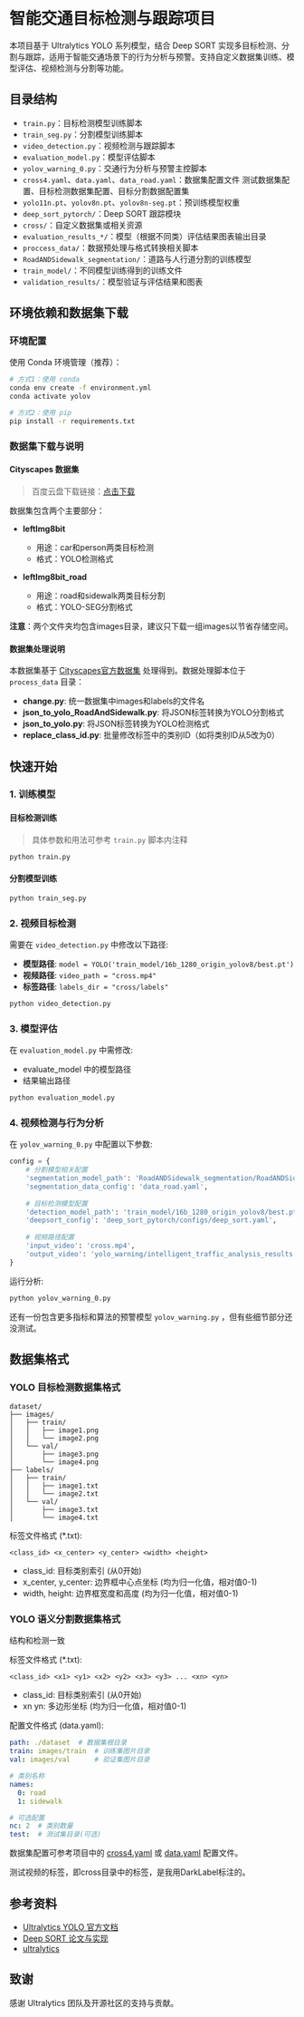 # 智能交通目标检测与跟踪项目

本项目基于 Ultralytics YOLO 系列模型，结合 Deep SORT 实现多目标检测、分割与跟踪，适用于智能交通场景下的行为分析与预警。支持自定义数据集训练、模型评估、视频检测与分割等功能。

## 目录结构

- `train.py`：目标检测模型训练脚本
- `train_seg.py`：分割模型训练脚本
- `video_detection.py`：视频检测与跟踪脚本
- `evaluation_model.py`：模型评估脚本
- `yolov_warning_0.py`：交通行为分析与预警主控脚本
- `cross4.yaml`、`data.yaml`、`data_road.yaml`：数据集配置文件 测试数据集配置、目标检测数据集配置、目标分割数据配置集
- `yolo11n.pt`、`yolov8n.pt`、`yolov8n-seg.pt`：预训练模型权重
- `deep_sort_pytorch/`：Deep SORT 跟踪模块
- `cross/`：自定义数据集或相关资源
- `evaluation_results_*/`：模型（根据不同类）评估结果图表输出目录
- `proccess_data/`：数据预处理与格式转换相关脚本
- `RoadANDSidewalk_segmentation/`：道路与人行道分割的训练模型
- `train_model/`：不同模型训练得到的训练文件
- `validation_results/`：模型验证与评估结果和图表

## 环境依赖和数据集下载

### 环境配置

使用 Conda 环境管理（推荐）：

```sh
# 方式1：使用 conda
conda env create -f environment.yml
conda activate yolov

# 方式2：使用 pip
pip install -r requirements.txt
```

### 数据集下载与说明

#### Cityscapes 数据集
> 百度云盘下载链接：[点击下载](https://pan.baidu.com/s/1bpYXKm3bY6wZikagIG00Wg?pwd=n3ju)

数据集包含两个主要部分：
- **leftImg8bit**
  - 用途：car和person两类目标检测
  - 格式：YOLO检测格式
  
- **leftImg8bit_road**
  - 用途：road和sidewalk两类目标分割
  - 格式：YOLO-SEG分割格式

**注意**：两个文件夹均包含images目录，建议只下载一组images以节省存储空间。

#### 数据集处理说明
本数据集基于 [Cityscapes官方数据集](https://www.cityscapes-dataset.com/) 处理得到。数据处理脚本位于 `process_data` 目录：

- **change.py**: 统一数据集中images和labels的文件名
- **json_to_yolo_RoadAndSidewalk.py**: 将JSON标签转换为YOLO分割格式
- **json_to_yolo.py**: 将JSON标签转换为YOLO检测格式
- **replace_class_id.py**: 批量修改标签中的类别ID（如将类别ID从5改为0）

## 快速开始

### 1. 训练模型

#### 目标检测训练
> 具体参数和用法可参考 `train.py` 脚本内注释

```sh
python train.py
```

#### 分割模型训练
```sh
python train_seg.py
```

### 2. 视频目标检测

需要在 `video_detection.py` 中修改以下路径:

- **模型路径**: `model = YOLO('train_model/16b_1280_origin_yolov8/best.pt')`
- **视频路径**: `video_path = "cross.mp4"`
- **标签路径**: `labels_dir = "cross/labels"`

```sh
python video_detection.py
```

### 3. 模型评估

在 `evaluation_model.py` 中需修改:
- evaluate_model 中的模型路径
- 结果输出路径

```sh
python evaluation_model.py
```

### 4. 视频检测与行为分析

在 `yolov_warning_0.py` 中配置以下参数:

```python
config = {
    # 分割模型相关配置
    'segmentation_model_path': 'RoadANDSidewalk_segmentation/RoadANDSidewalk_segmentation3/weights/best.pt',
    'segmentation_data_config': 'data_road.yaml',
    
    # 目标检测模型配置
    'detection_model_path': 'train_model/16b_1280_origin_yolov8/best.pt',
    'deepsort_config': 'deep_sort_pytorch/configs/deep_sort.yaml',
    
    # 视频路径配置
    'input_video': 'cross.mp4',
    'output_video': 'yolo_warning/intelligent_traffic_analysis_results.mp4'
}
```

运行分析:
```sh
python yolov_warning_0.py
```

还有一份包含更多指标和算法的预警模型 `yolov_warning.py` ，但有些细节部分还没测试。

## 数据集格式

### YOLO 目标检测数据集格式

```
dataset/
├── images/
│   ├── train/
│   │   ├── image1.png
│   │   └── image2.png
│   └── val/
│       ├── image3.png
│       └── image4.png
├── labels/
│   ├── train/
│   │   ├── image1.txt
│   │   └── image2.txt
│   └── val/
│       ├── image3.txt
│       └── image4.txt
```

标签文件格式 (*.txt):
```
<class_id> <x_center> <y_center> <width> <height>
```
- class_id: 目标类别索引 (从0开始)
- x_center, y_center: 边界框中心点坐标 (均为归一化值，相对值0-1)
- width, height: 边界框宽度和高度 (均为归一化值，相对值0-1)

### YOLO 语义分割数据集格式

结构和检测一致

标签文件格式 (*.txt):
```
<class_id> <x1> <y1> <x2> <y2> <x3> <y3> ... <xn> <yn>
```
- class_id: 目标类别索引 (从0开始)
- xn yn: 多边形坐标 (均为归一化值，相对值0-1)

配置文件格式 (data.yaml):
```yaml
path: ./dataset  # 数据集根目录
train: images/train  # 训练集图片目录
val: images/val      # 验证集图片目录

# 类别名称
names:
  0: road
  1: sidewalk

# 可选配置
nc: 2  # 类别数量
test:  # 测试集目录(可选)
```

数据集配置可参考项目中的 [cross4.yaml](cross4.yaml) 或 [data.yaml](data.yaml) 配置文件。

测试视频的标签，即cross目录中的标签，是我用DarkLabel标注的。

## 参考资料

- [Ultralytics YOLO 官方文档](https://docs.ultralytics.com/)
- [Deep SORT 论文与实现](https://github.com/nwojke/deep_sort)
- [ultralytics](https://github.com/ultralytics)

## 致谢

感谢 Ultralytics 团队及开源社区的支持与贡献。
